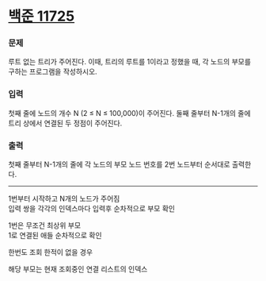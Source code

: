 # [백준 11725](https://www.acmicpc.net/problem/11725)

### 문제

루트 없는 트리가 주어진다. 이때, 트리의 루트를 1이라고 정했을 때, 각 노드의 부모를 구하는 프로그램을 작성하시오.

### 입력

첫째 줄에 노드의 개수 N (2 ≤ N ≤ 100,000)이 주어진다. 둘째 줄부터 N-1개의 줄에 트리 상에서 연결된 두 정점이 주어진다.

### 출력

첫째 줄부터 N-1개의 줄에 각 노드의 부모 노드 번호를 2번 노드부터 순서대로 출력한다.

---

1번부터 시작하고 N개의 노드가 주어짐  
입력 쌍을 각각의 인덱스마다 입력후 순차적으로 부모 확인

1번은 무조건 최상위 부모  
1로 연결된 애들 순차적으로 확인

한번도 조회 한적이 없을 경우

해당 부모는 현재 조회중인 연결 리스트의 인덱스


